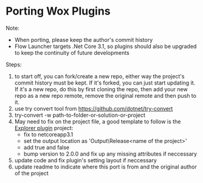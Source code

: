 # Porting Wox Plugins

Note:
- When porting, please keep the author's commit history
- Flow Launcher targets .Net Core 3.1, so plugins should also be upgraded to keep the continuity of future developments

Steps:
1. to start off, you can fork/create a new repo, either way the project's commit history must be kept. If it's forked, you can just start updating it. If it's a new repo, do this by first cloning the repo, then add your new repo as a new repo remote, remove the original remote and then push to it.
2. use try convert tool from https://github.com/dotnet/try-convert
3. try-convert -w path-to-folder-or-solution-or-project
4. May need to fix on the project file, a good template to follow is the [Explorer plugin](https://github.com/Flow-Launcher/Flow.Launcher/blob/dev/Plugins/Flow.Launcher.Plugin.Explorer/Flow.Launcher.Plugin.Explorer.csproj) project:
	- fix <TargetFramework> to netcoreapp3.1
	- set the output location as 'Output\Release\<name of the project>'
	- add <CopyLocalLockFileAssemblies>true</CopyLocalLockFileAssemblies> and <AppendTargetFrameworkToOutputPath>false</AppendTargetFrameworkToOutputPath>
	- bump version to 2.0.0 and fix up any missing attributes if neccessary
5. update code and fix plugin's setting layout if neccessary
6. update readme to indicate where this port is from and the original author of the project